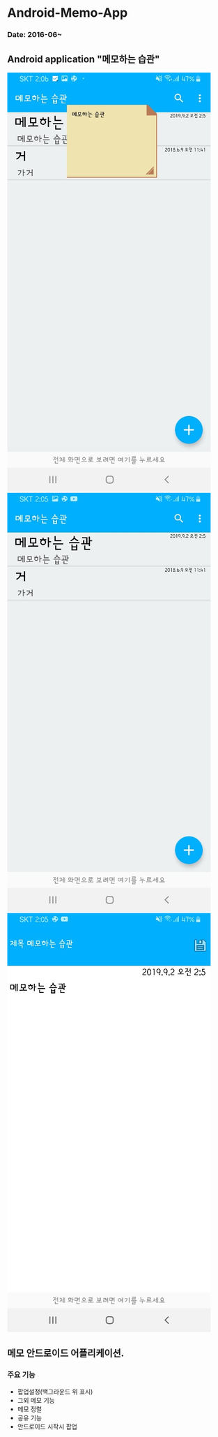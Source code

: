 Android-Memo-App
===
### Date: 2016-06~
Android application "메모하는 습관"
-------------
![screenshot1](./1.jpg)![screenshot1](./2.jpg)![screenshot1](./3.jpg)

## 메모 안드로이드 어플리케이션.
### 주요 기능
- 팝업설정(백그라운드 위 표시)
- 그외 메모 기능
- 메모 정렬
- 공유 기능
- 안드로이드 시작시 팝업 
